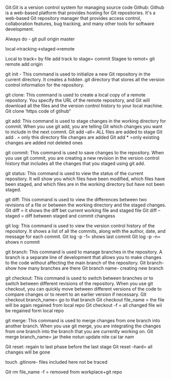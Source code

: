 Git:Git is a version control system for managing source code
Github: Github is  a web-based platform that provides hosting for Git repositories. It's a web-based Git repository manager that provides access control, collaboration features, bug tracking, and many other tools for software development.
 
Always do - git pull origin master

local->tracking->staged->remote

Local to track= by  file add
track to  stage=  commit
Stagee to remot= git remote add origin <link https>

git init - This command is used to initialize a new Git repository in the current directory. It creates a hidden .git directory that stores all the version control information for the repository.

git clone: This command is used to create a local copy of a remote repository. You specify the URL of the remote repository, and Git will download all the files and the version control history to your local machine.
    Git clone ‘https code of gtihub“

git add: This command is used to stage changes in the working directory for commit. When you use git add, you are telling Git which changes you want to include in the next commit.
Git add –all= ALL files are added to stage
Git add . = only this directory file changes are added
Git add * =only existing changes are added not deleted ones

git commit: This command is used to save changes to the repository. When you use git commit, you are creating a new revision in the version control history that includes all the changes that you staged using git add.


git status: This command is used to view the status of the current repository. It will show you which files have been modified, which files have been staged, and which files are in the working directory but have not been staged.


git diff: This command is used to view the differences between two revisions of a file or between the working directory and the staged changes.
Git diff = it shows the diff bet current working file and staged file
Git diff –staged = diff between staged and commit changess

git log: This command is used to view the version control history of the repository. It shows a list of all the commits, along with the author, date, and message for each commit.
Git log -p -1= shows last commit
Git log -p -n= shows n commit


git branch: This command is used to manage branches in the repository. A branch is a separate line of development that allows you to make changes to the code without affecting the main branch of the repository.
Git branch- show how many branches are there
Git branch name- creating new branch

git checkout: This command is used to switch between branches or to switch between different revisions of the repository. When you use git checkout, you can quickly move between different versions of the code to compare changes or to revert to an earlier version if necessary.
Git checkout branch_name= go to that branch
Git checkout file_name = the file will be again regained from local repo
Git checkout -f =  all changed file wii be regained form local repo

git merge: This command is used to merge changes from one branch into another branch. When you use git merge, you are integrating the changes from one branch into the branch that you are currently working on.
Git merge branch_name= jar theke notun update nite cai tar nam

Git reset: regain to last phase before the last stage
Git reset –hard= all changes will be gone

touch .gitinore- files included here not be traced

Git rm file_name -f = removed from workplace+git repo






 
